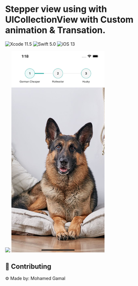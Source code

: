
# Stepper view using with UICollectionView with Custom animation & Transation.

![Xcode 11.5](https://img.shields.io/badge/Xcode-11.0-blue) 
![Swift 5.0](https://img.shields.io/badge/Swift-5.0-green) 
![iOS 13](https://img.shields.io/badge/iOS%20-13-brightgreen)

<img src="Resources/movie.gif" width="300">

<img src="Resources/IMG_9640 3.png" width="300">

## 🚀 Contributing
⚙ Made by: Mohamed Gamal
